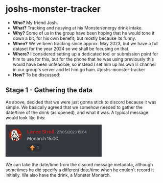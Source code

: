 # joshs-monster-tracker
* **Who?** My friend Josh.
* **What?** Tracking and nosying at his Monster/energy drink intake.
* **Why?** Some of us in the group have been hoping that he would tone it down a bit, for his own benefit; but mostly because its funny.
* **When?** We've been tracking since approx. May 2023, but we have a full dataset for the year 2024 so we shall be focusing on that.
* **Where?** I considered setting up a dedicated tool or submission point for him to use for this, but for the phone that he was using previously this would have been unfeasible, so instead I set him up his own lil channel in our group's server and let him go ham. \#joshs-monster-tracker 
* **How?** To be discussed:

## Stage 1 - Gathering the data
As above, decided that we were just gonna stick to discord because it was simple. We basically agreed that we somehow needed to gather the date/time of the drink (as opened), and what it was. A typical message would look like this:

![example message](<readme_content/image of message.png>)

We can take the date/time from the discord message metadata, although sometimes he did specify a different date/time when he couldn't record it initially. We also have the drink, a Monster Monarch.
